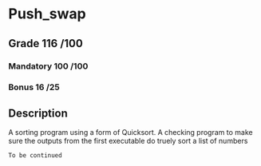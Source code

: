 # Push_swap

## Grade		116	/100

### Mandatory	100	/100
### Bonus		16	/25

## Description

A sorting program using a form of Quicksort.
A checking program to make sure the outputs from the first executable do truely sort a list of numbers

```
To be continued
```
